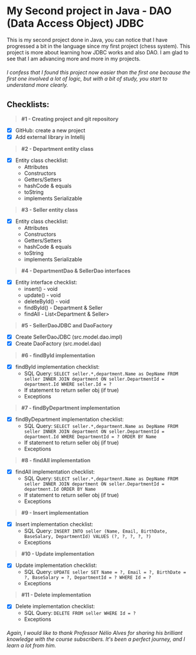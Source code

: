 # My Second project in Java - DAO (Data Access Object) JDBC 

This is my second project done in Java, you can notice that I have progressed a bit in the language since my first project (chess system). This project is more about learning how JDBC works and also DAO.
I am glad to see that I am advancing more and more in my projects.

###### I confess that I found this project now easier than the first one because the first one involved a lot of logic, but with a bit of study, you start to understand more clearly.

## Checklists:
> **#1 - Creating project and git repository**
- [x] GitHub: create a new project
- [x] Add external library in Intellij
> **#2 - Department entity class**
- [x] Entity class checklist:
  - Attributes
  - Constructors
  - Getters/Setters
  - hashCode & equals
  - toString
  - implements Serializable
> **#3 - Seller entity class**
- [x] Entity class checklist:
  - Attributes
  - Constructors
  - Getters/Setters
  - hashCode & equals
  - toString
  - implements Serializable
> **#4 - DepartmentDao & SellerDao interfaces**
- [x] Entity interface checklist:
  - insert() - void
  - update() - void
  - deleteById() - void
  - findById() - Department & Seller
  - findAll - List<Department & Seller>
> **#5 - SellerDaoJDBC and DaoFactory**
- [x] Create SellerDaoJDBC (src.model.dao.impl)
- [x] Create DaoFactory (src.model.dao)
> **#6 - findById implementation**
- [x] findById implementation checklist:
  - SQL Query:
  ``SELECT seller.*,department.Name as DepName
    FROM seller INNER JOIN department
    ON seller.DepartmentId = department.Id
    WHERE seller.Id = ?``
  - If statement to return seller obj (if true)
  - Exceptions
> **#7 - findByDepartment implementation**
- [x] findByDepartment implementation checklist:
  - SQL Query:
  ``SELECT seller.*,department.Name as DepName
    FROM seller INNER JOIN department
    ON seller.DepartmentId = department.Id
    WHERE DepartmentId = ?
    ORDER BY Name``
  - If statement to return seller obj (if true)
  - Exceptions
> **#8 - findAll implementation**
- [x] findAll implementation checklist:
  - SQL Query:
  ``SELECT seller.*,department.Name as DepName
    FROM seller INNER JOIN department
    ON seller.DepartmentId = department.Id
    ORDER BY Name``
  - If statement to return seller obj (if true)
  - Exceptions
> **#9 - Insert implementation**
- [x] Insert implementation checklist:
  - SQL Query:
  ``INSERT INTO seller
    (Name, Email, BirthDate, BaseSalary, DepartmentId)
    VALUES
    (?, ?, ?, ?, ?)``
  - Exceptions
> **#10 - Update implementation**
- [x] Update implementation checklist:
  - SQL Query:
  ``UPDATE seller
    SET Name = ?, Email = ?, BirthDate = ?, BaseSalary = ?, DepartmentId = ?
    WHERE Id = ?``
  - Exceptions
> **#11 - Delete implementation**
- [x] Delete implementation checklist:
  - SQL Query:
  ``DELETE FROM seller
    WHERE Id = ?``
  - Exceptions























###### Again, I would like to thank Professor Nélio Alves for sharing his brilliant knowledge with the course subscribers. It's been a perfect journey, and I learn a lot from him.